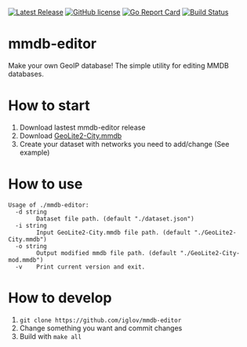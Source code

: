 [![Latest Release](https://img.shields.io/github/release/iglov/mmdb-editor.svg?style=flat-square)](https://github.com/iglov/mmdb-editor/releases/latest)
[![GitHub license](https://img.shields.io/github/license/iglov/mmdb-editor.svg)](https://github.com/iglov/mmdb-editor/blob/master/LICENSE)
[![Go Report Card](https://goreportcard.com/badge/github.com/iglov/mmdb-editor)](https://goreportcard.com/report/github.com/iglov/mmdb-editor)
[![Build Status](https://github.com/iglov/mmdb-editor/workflows/main/badge.svg)](https://github.com/iglov/mmdb-editor/actions) 

# mmdb-editor
Make your own GeoIP database! The simple utility for editing MMDB databases.

# How to start
1. Download lastest mmdb-editor release
2. Download [GeoLite2-City.mmdb](https://www.maxmind.com/en/accounts/current/geoip/downloads)
3. Create your dataset with networks you need to add/change (See example)

# How to use
```text
Usage of ./mmdb-editor:
  -d string
        Dataset file path. (default "./dataset.json")
  -i string
        Input GeoLite2-City.mmdb file path. (default "./GeoLite2-City.mmdb")
  -o string
        Output modified mmdb file path. (default "./GeoLite2-City-mod.mmdb")
  -v    Print current version and exit.
```

# How to develop
1. `git clone https://github.com/iglov/mmdb-editor`
2. Change something you want and commit changes
3. Build with `make all`
